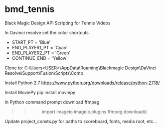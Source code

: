 # bmd_tennis
Black Magic Design API Scripting for Tennis Videos

In Davinci resolve set the color shortcuts
- START_PT = 'Blue'
- END_PLAYER1_PT = 'Cyan'
- END_PLAYER2_PT = 'Green'
- CONTINUE_END = 'Yellow'

Clone to: C:\Users\<USER>\AppData\Roaming\Blackmagic Design\DaVinci Resolve\Support\Fusion\Scripts\Comp

Install Python 2.7
https://www.python.org/downloads/release/python-2718/

Install MoviePy
pip install moviepy

In Python command prompt download ffmpeg
>>> import imageio
>>> imageio.plugins.ffmpeg.download()

Update project_consts.py for paths to scoreboard, fonts, media root, etc...


